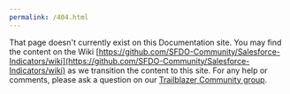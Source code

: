 ```yaml
---
permalink: /404.html
---
```


That page doesn't currently exist on this Documentation site. 
You may find the content on the Wiki [https://github.com/SFDO-Community/Salesforce-Indicators/wiki](https://github.com/SFDO-Community/Salesforce-Indicators/wiki) as we transition the content to this site. 
For any help or comments, please ask a question on our [Trailblazer Community group](https://trailhead.salesforce.com/trailblazer-community/groups/0F94S000000HEDASA4?tab=discussion). 